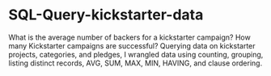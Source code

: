 # SQL-Query-kickstarter-data
What is the average number of backers for a kickstarter campaign?  How many Kickstarter campaigns are successful?  Querying data on kickstarter projects, categories, and pledges, I wrangled data using counting, grouping, listing distinct records, AVG, SUM, MAX, MIN, HAVING, and clause ordering.
